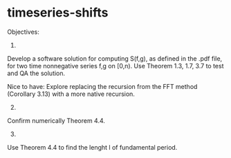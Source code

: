 # timeseries-shifts

Objectives:

1.
Develop a software solution for computing S(f,g), as defined in the .pdf file, for two time nonnegative series f,g on [0,n).
Use Theorem 1.3, 1.7, 3.7 to test and QA the solution.

Nice to have:
Explore replacing the recursion from the FFT method (Corollary 3.13) with a more native recursion.

2.
Confirm numerically  Theorem 4.4.

3.
Use Theorem 4.4 to find the lenght l of fundamental period.




